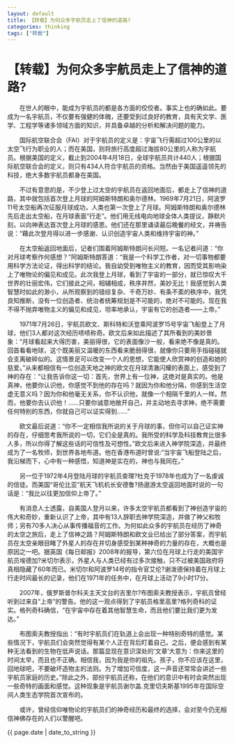 ```yaml
---
layout: default
title: 【转载】为何众多宇航员走上了信神的道路?
categories: thinking
tags: ["转载"]
---
```

# 【转载】为何众多宇航员走上了信神的道路? #

　　在世人的眼中，能成为宇航员的都是各方面的佼佼者。事实上也的确如此。要成为一名宇航员，不仅要有强健的体魄，还要受到过良好的教育，具有天文学、医学、工程学等诸多领域方面的知识，并具备卓越的分析和解决问题的能力。

　　国际航空联合会（FAI）对于宇航员的定义是：宇宙飞行需超过100公里的以太空飞行为职业的人；而在美国，则将旅行高度超过海拔80公里的人称为宇航员。根据美国的定义，截止到2004年4月18日，全球宇航员共计440人；根据国际航空联合会的定义，则只有434人符合宇航员的资格。当然由于美国遥遥领先的科技，绝大多数宇航员都身在美国。

　　不过有意思的是，不少登上过太空的宇航员在返回地面后，都走上了信神的道路，其中就包括首次登上月球的阿姆斯特朗和奥尔德林。1969年7月21日，阿波罗11号太空船再次征服月球成功，人类也第一次登上了月球。阿姆斯特朗和奥尔德林先后走出太空船，在月球表面“行走”。他们用无线电向地球全体人类提议，静默片刻，以向神表达首次登上月球的感恩。他们还在那里诵读最后晚餐的经文，并祷告说：“藉此次登月得以进一步感谢、认识创造宇宙人类和维持宇宙的神。”

　　在太空船返回地面后，记者们围着阿姆斯特朗问长问短。一名记者问道：“你对月球考察作何感想？”阿姆斯特朗答道：“我是一个科学工作者，对一切事物都要用科学方法论证，得出科学的结论。我自幼受到唯物主义的教育，因而受其影响染上了唯物论的偏见和成见。此次我登上月球，看到了宇宙的一部分，就已惊叹大千世界的壮丽宏伟，它们彼此之间，相辅相成，秩序井然，美妙无比！我感觉到人类智慧时如此的渺小，从所观察到的错综复杂、千奇万妙、有条不紊的秩序中，我凭良知推断，没有一位创造者、统治者统筹规划是不可能的，绝对不可能的。现在我不得不抛弃唯物主义的偏见和成见，坦率地承认，宇宙有它的创造者——上帝。”

　　1971年7月26日，宇航员欧文、斯科特和沃登乘阿波罗15号宇宙飞船登上了月球，他们3人都对这次经历啧啧称奇。欧文后来如此描述了其所看到的美妙景象：“月球看起来大得历害，美丽得很，它的表面像沙一般，看来绝不像是真的。回首看看地球，这个既美丽又温暖的东西看来脆弱得很，就像你只要用手指碰碰就会支离破碎似的。这情景足可以改变一个人的思想，它能使人欣赏神的创造和她的慈爱。”从来都相信有一位创造天地之神的欧文在月球清澈闪耀的表面上，感受到了神的存在：“让我告诉你这一切：首先，世界上有一位神，这绝对是真实的。他是真神，他要你认识他，你感觉不到他的存在吗？就因为你和他分隔，你感到生活空虚无意义吗？因为你和他毫无关系，你不认识他，就像一个相隔千里的人一样。然而，他要你去认识他！……只要你诚意地敞开自己，并主动地去寻求神，绝不需要任何特别的东西，你就自己可以证实得到……”

　　欧文最后说道：“你不一定相信我所说的关于月球的事，但你可以自己证实神的存在，仔细思考我所说的一切，它们全是真的。我所受的科学及科技教育比很多人多，所以你得了解这些话的可信性及可想性。”欧文后来进入神学院深造，并最终成为了一名牧师，到世界各地布道。他在香港布道时曾说:“当宇宙飞船登陆之后，我沿梯而下，心中有一种感悟，知道神是实在的，神也与我同在。”

　　另一位于1972年4月登陆月球的宇航员查理?杜克于1978年也成为了一名虔诚的信徒。而美国“哥伦比亚”航天飞机机长安德鲁?扬遨游太空返回地面时说的一句话是：“我比以往更加信仰上帝了。”

　　有消息人士透露，自美国人登月以来，许多太空宇航员都看到了神创造宇宙的伟大和奇妙，重新认识了上帝，其中有13人辞职去神学院深造，并做了神父和牧师；另有70多人决心从事传播福音的工作。为何如此众多的宇航员在经历了神奇的太空之旅后，走上了信神之路？阿姆斯特朗和欧文业已给出了部分答案，而宇航员在太空亲眼目睹了外星人的存在并切身感受到某种神奇的力量的存在，大概也是原因之一吧。据英国《每日邮报》2008年的报导，第六位在月球上行走的美国宇航员埃德加?米切尔表示，外星人与人类已经有过多次接触，只不过被美国政府将真相隐藏了60年而已。米切尔和阿波罗14号的指令官艾伦?谢泼德保持着在月球上行走时间最长的记录，他们在1971年的任务中，在月球上活动了9小时17分。

　　2007年，俄罗斯普尔科夫主天文台的吉里尔?布图索夫教授表示，宇航员曾经听到过来自“上帝”的警告。他的这一观点得到了宇航员格里高里?格列奇科的证实。格列奇科确信，“在宇宙中存在着其他智慧生命，而且他们要比我们更为发达。”

　　布图索夫教授指出：“有时宇航员们在轨道上会出现一种特别奇特的感觉。某些情况下，宇航员们会突然觉得有某个人正在背后盯着自己。之后，便会感到有某种无法看到的生物在低声说话。那篇显现在意识深处的‘文章’大意为：你来这里的时间太早，而且也不正确。相信我，因为我是你的祖先。孩子，你不应该在这里，回地球吧，不要破坏造物主的法则。为了增加可信度，这一声音还常常会讲述一些宇航员家庭的历史。”除此之外，部份宇航员还称，在他们的意识中有时会突然出现一些奇特的画面和感觉。这种现象是宇航员谢尔盖.克里切夫斯基1995年在国际空间人类生态学院首次宣布的。

　　或许，曾经信仰唯物论的宇航员们的神奇经历和最终的选择，会对至今仍无相信神佛存在的人们以警醒吧。

<p>{{ page.date | date_to_string }}</p>
